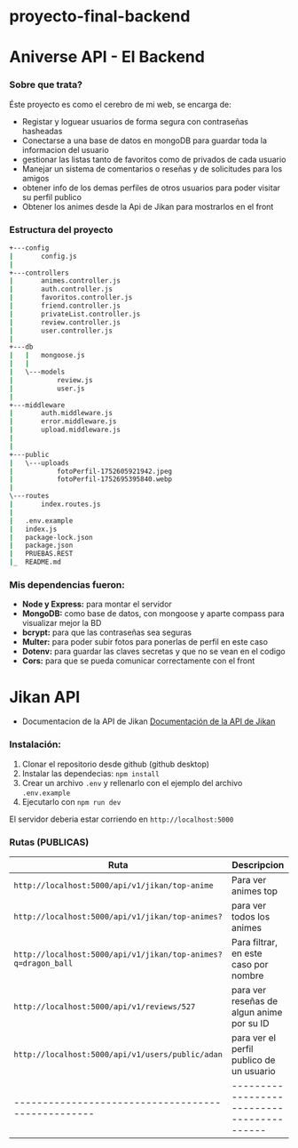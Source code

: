 # proyecto-final-backend

# Aniverse API - El Backend

### Sobre que trata?

Éste proyecto es como el cerebro de mi web, se encarga de:
* Registar y loguear usuarios de forma segura con contraseñas hasheadas
* Conectarse a una base de datos en mongoDB para guardar toda la informacion del usuario
* gestionar las listas tanto de favoritos como de privados de cada usuario
* Manejar un sistema de comentarios o reseñas y de solicitudes para los amigos
* obtener info de los demas perfiles de otros usuarios para poder visitar su perfil publico
* Obtener los animes desde la Api de Jikan para mostrarlos en el front

### Estructura del proyecto

```bash
+---config
|       config.js
|       
+---controllers
|       animes.controller.js
|       auth.controller.js
|       favoritos.controller.js
|       friend.controller.js
|       privateList.controller.js
|       review.controller.js
|       user.controller.js
|       
+---db
|   |   mongoose.js
|   |   
|   \---models
|           review.js
|           user.js
|           
+---middleware
|       auth.middleware.js
|       error.middleware.js
|       upload.middleware.js
|       
|           
+---public
|   \---uploads
|           fotoPerfil-1752605921942.jpeg
|           fotoPerfil-1752695395840.webp
|           
\---routes
|       index.routes.js
|
|   .env.example
|   index.js
|   package-lock.json
|   package.json
|   PRUEBAS.REST
|_  README.md
```



### Mis dependencias fueron:

* **Node y Express:** para montar el servidor
* **MongoDB:** como base de datos, con mongoose y aparte compass para visualizar mejor la BD
* **bcrypt:** para que las contraseñas sea seguras
* **Multer:** para poder subir fotos para ponerlas de perfil en este caso
* **Dotenv:** para guardar las claves secretas y que no se vean en el codigo
* **Cors:** para que se pueda comunicar correctamente con el front

# Jikan API

* Documentacion de la API de Jikan [Documentación de la API de Jikan](https://docs.api.jikan.moe/)


### Instalación:

1. Clonar el repositorio desde github (github desktop)
2. Instalar las dependecias: `npm install`
3. Crear un archivo `.env` y rellenarlo con el ejemplo del archivo `.env.example`
4. Ejecutarlo con `npm run dev`

El servidor deberia estar corriendo en `http://localhost:5000`

### Rutas (PUBLICAS)

| Ruta                                              | Descripcion                             |
|---------------------------------------------------|-----------------------------------------|
| `http://localhost:5000/api/v1/jikan/top-anime`    | Para ver animes top |
| `http://localhost:5000/api/v1/jikan/top-animes?`  | para ver todos los animes |
| `http://localhost:5000/api/v1/jikan/top-animes?q=dragon_ball`| Para filtrar, en este caso por nombre|
| `http://localhost:5000/api/v1/reviews/527`       | para ver reseñas de algun anime por su ID|
| `http://localhost:5000/api/v1/users/public/adan` | para ver el perfil publico de un usuario |
|--------------------------------------------------|------------------------------------------|



